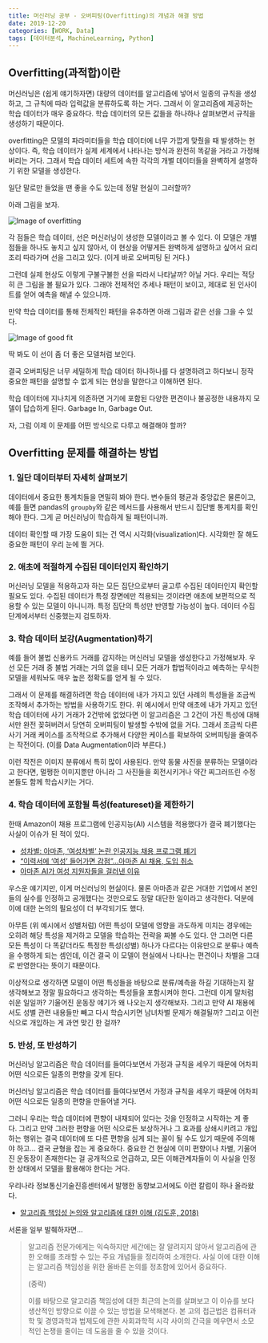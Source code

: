 ```yaml
---
title: 머신러닝 공부 - 오버피팅(Overfitting)의 개념과 해결 방법
date: 2019-12-20
categories: [WORK, Data]
tags: [데이터분석, MachineLearning, Python]
---
```


## Overfitting(과적합)이란

머신러닝은 (쉽게 얘기하자면) 대량의 데이터를 알고리즘에 넣어서 일종의 규칙을 생성하고, 그 규칙에 따라 입력값을 분류하도록 하는 거다. 그래서 이 알고리즘에 제공하는 학습 데이터가 매우 중요하다. 학습 데이터의 모든 값들을 하나하나 살펴보면서 규칙을 생성하기 때문이다.

overfitting은 모델의 파라미터들을 학습 데이터에 너무 가깝게 맞췄을 때 발생하는 현상이다. 즉, 학습 데이터가 실제 세계에서 나타나는 방식과 완전히 똑같을 거라고 가정해버리는 거다. 그래서 학습 데이터 세트에 속한 각각의 개별 데이터들을 완벽하게 설명하기 위한 모델을 생성한다.

일단 말로만 들었을 땐 좋을 수도 있는데 정말 현실이 그러할까?

아래 그림을 보자.

![Image of overfitting](https://content.codecademy.com/programs/machine-learning/overfitting/overfit.svg)

각 점들은 학습 데이터, 선은 머신러닝이 생성한 모델이라고 볼 수 있다. 이 모델은 개별 점들을 하나도 놓치고 싶지 않아서, 이 현상을 어떻게든 완벽하게 설명하고 싶어서 요리조리 따라가며 선을 그리고 있다. (이게 바로 오버피팅 된 거다.)

그런데 실제 현상도 이렇게 구불구불한 선을 따라서 나타날까? 아닐 거다. 우리는 적당히 큰 그림을 볼 필요가 있다. 그래야 전체적인 추세나 패턴이 보이고, 제대로 된 인사이트를 얻어 예측을 해낼 수 있으니까.

만약 학습 데이터를 통해 전체적인 패턴을 유추하면 아래 그림과 같은 선을 그을 수 있다.

![Image of good fit](https://content.codecademy.com/programs/machine-learning/overfitting/goodfit.svg)

딱 봐도 이 선이 좀 더 좋은 모델처럼 보인다.

결국 오버피팅은 너무 세밀하게 학습 데이터 하나하나를 다 설명하려고 하다보니 정작 중요한 패턴을 설명할 수 없게 되는 현상을 말한다고 이해하면 된다.

학습 데이터에 지나치게 의존하면 거기에 포함된 다양한 편견이나 불공정한 내용까지 모델이 답습하게 된다. Garbage In, Garbage Out.

자, 그럼 이제 이 문제를 어떤 방식으로 다루고 해결해야 할까?

## Overfitting 문제를 해결하는 방법

### 1. 일단 데이터부터 자세히 살펴보기

데이터에서 중요한 통계치들을 면밀히 봐야 한다. 변수들의 평균과 중앙값은 물론이고, 예를 들면 pandas의 `groupby`와 같은 메서드를 사용해서 반드시 집단별 통계치를 확인해야 한다. 그게 곧 머신러닝이 학습하게 될 패턴이니까.

데이터 확인할 때 가장 도움이 되는 건 역시 시각화(visualization)다. 시각화만 잘 해도 중요한 패턴이 우리 눈에 띌 거다.

### 2. 애초에 적절하게 수집된 데이터인지 확인하기

머신러닝 모델을 적용하고자 하는 모든 집단으로부터 골고루 수집된 데이터인지 확인할 필요도 있다. 수집된 데이터가 특정 장면에만 적용되는 것이라면 애초에 보편적으로 적용할 수 있는 모델이 아니니까. 특정 집단의 특성만 반영할 가능성이 높다. 데이터 수집 단계에서부터 신중했는지 검토하자.

### 3. 학습 데이터 보강(Augmentation)하기

예를 들어 불법 신용카드 거래를 감지하는 머신러닝 모델을 생성한다고 가정해보자. 우선 모든 거래 중 불법 거래는 거의 없을 테니 모든 거래가 합법적이라고 예측하는 무식한 모델을 세워놔도 매우 높은 정확도를 얻게 될 수 있다. 

그래서 이 문제를 해결하려면 학습 데이터에 내가 가지고 있던 사례의 특성들을 조금씩 조작해서 추가하는 방법을 사용하기도 한다. 위 예시에서 만약 애초에 내가 가지고 있던 학습 데이터에 사기 거래가 2건밖에 없었다면 이 알고리즘은 그 2건이 가진 특성에 대해서만 완전 꽂혀버려서 당연히 오버피팅이 발생할 수밖에 없을 거다. 그래서 조금씩 다른 사기 거래 케이스를 조작적으로 추가해서 다양한 케이스를 확보하여 오버피팅을 줄여주는 작전이다. (이를 Data Augmentation이라 부른다.)

이런 작전은 이미지 분류에서 특히 많이 사용된다. 만약 동물 사진을 분류하는 모델이라고 한다면, 멀쩡한 이미지뿐만 아니라 그 사진들을 회전시키거나 약간 찌그러뜨린 수정본들도 함께 학습시키는 거다.

### 4. 학습 데이터에 포함될 특성(featureset)을 제한하기

한때 Amazon이 채용 프로그램에 인공지능(AI) 시스템을 적용했다가 결국 폐기했다는 사실이 이슈가 된 적이 있다.

- [성차별: 아마존, ‘여성차별’ 논란 인공지능 채용 프로그램 폐기](https://www.bbc.com/korean/news-45820560)
- [“이력서에 ‘여성’ 들어가면 감점”…아마존 AI 채용, 도입 취소](https://news.chosun.com/site/data/html_dir/2018/10/11/2018101101250.html)
- [아마존 AI가 여성 지원자들을 걸러낸 이유](https://1boon.kakao.com/ssully/5bc05a586a8e510001247ea9)

우스운 얘기지만, 이게 머신러닝의 현실이다. 물론 아마존과 같은 거대한 기업에서 본인들의 실수를 인정하고 공개했다는 것만으로도 정말 대단한 일이라고 생각한다. 덕분에 이에 대한 논의의 필요성이 더 부각되기도 했다.

아무튼 (위 예시에서 성별처럼) 어떤 특성이 모델에 영향을 과도하게 미치는 경우에는 오히려 해당 특성을 제거하고 모델을 학습하는 전략을 짜볼 수도 있다. 안 그러면 다른 모든 특성이 다 똑같더라도 특정한 특성(성별) 하나가 다르다는 이유만으로 분류나 예측을 수행하게 되는 셈인데, 이건 결국 이 모델이 현실에서 나타나는 편견이나 차별을 그대로 반영한다는 뜻이기 때문이다.

이상적으로 생각하면 모델이 어떤 특성들을 바탕으로 분류/예측을 하길 기대하는지 잘 생각해보고 정말 필요하다고 생각하는 특성들을 포함시켜야 한다. 그런데 이게 말처럼 쉬운 일일까? 기울어진 운동장 얘기가 왜 나오는지 생각해보자. 그리고 만약 AI 채용에서도 성별 관련 내용들만 빼고 다시 학습시키면 남녀차별 문제가 해결될까? 그리고 이런 식으로 개입하는 게 과연 맞긴 한 걸까?

### 5. 반성, 또 반성하기

머신러닝 알고리즘은 학습 데이터를 들여다보면서 가정과 규칙을 세우기 때문에 어차피 어떤 식으로든 일종의 편향을 갖게 된다.

머신러닝 알고리즘은 학습 데이터를 들여다보면서 가정과 규칙을 세우기 때문에 어차피 어떤 식으로든 일종의 편향을 만들어낼 거다.

그러니 우리는 학습 데이터에 편향이 내재되어 있다는 것을 인정하고 시작하는 게 좋다. 그리고 만약 그러한 편향을 어떤 식으로든 보상하거나 그 효과를 상쇄시키려고 개입하는 행위는 결국 데이터에 또 다른 편향을 심게 되는 꼴이 될 수도 있기 때문에 주의해야 하고… 결국 균형을 잡는 게 중요하다. 중요한 건 현실에 이미 편향이나 차별, 기울어진 운동장이 존재한다는 걸 공개적으로 언급하고, 모든 이해관계자들이 이 사실을 인정한 상태에서 모델을 활용해야 한다는 거다.

우리나라 정보통신기술진흥센터에서 발행한 동향보고서에도 이런 칼럼이 하나 올라왔다.

- [알고리즘 책임성 논의와 알고리즘에 대한 이해 (김도훈, 2018)](https://www.itfind.or.kr/publication/regular/weeklytrend/weekly/view.do?boardParam1=7442&boardParam2=7442)

서론을 일부 발췌하자면…

>알고리즘 전문가에게는 익숙하지만 세간에는 잘 알려지지 않아서 알고리즘에 관한 오해를 초래할 수 있는 주요 개념들을 정리하여 소개한다. 사실 이에 대한 이해는 알고리즘 책임성을 위한 올바른 논의를 정초함에 있어서 중요하다. 
>
>(중략)  
>
>이를 바탕으로 알고리즘 책임성에 대한 최근의 논의를 살펴보고 이 이슈를 보다 생산적인 방향으로 이끌 수 있는 방법을 모색해본다. 본 고의 접근법은 컴퓨터과학 및 경영과학과 법제도에 관한 사회과학적 시각 사이의 간극을 메우면서 소모적인 논쟁을 줄이는 데 도움을 줄 수 있을 것이다.
